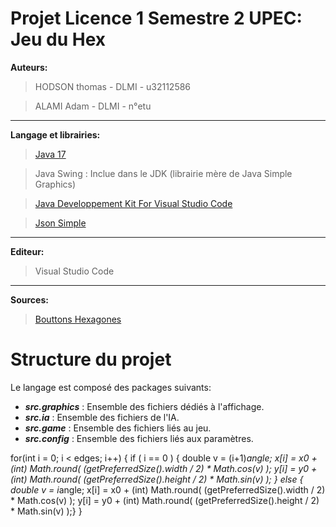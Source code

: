 # Projet Licence 1 Semestre 2 UPEC: Jeu du Hex

**Auteurs:**
> HODSON thomas - DLMI - u32112586

> ALAMI Adam - DLMI - n°etu


---

**Langage et librairies:**
> [Java 17](https://openjdk.java.net/projects/jdk/17/)

> Java Swing : Inclue dans le JDK (librairie mère de Java Simple Graphics)

> [Java Developpement Kit For Visual Studio Code](https://openjdk.java.net/projects/jdk/17/)

> [Json Simple](https://code.google.com/archive/p/json-simple/downloads)
---

**Editeur:**
> Visual Studio Code

---

**Sources:**
> [Bouttons Hexagones](https://harryjoy.me/2011/08/21/different-button-shapes-in-swing/)


# Structure du projet

Le langage est composé des packages suivants:
- ***src.graphics*** : Ensemble des fichiers dédiés à l'affichage.
- ***src.ia*** : Ensemble des fichiers de l'IA.
- ***src.game*** : Ensemble des fichiers liés au jeu.
- ***src.config*** : Ensemble des fichiers liés aux paramètres.


for(int i = 0; i < edges; i++) {
            if ( i == 0 ) {
                double v = (i+1)*angle;
                    x[i] = x0 + (int) Math.round( (getPreferredSize().width / 2) * Math.cos(v) );
                    y[i] = y0 + (int) Math.round( (getPreferredSize().height / 2) * Math.sin(v) );
                }
            else {
                double v = i*angle;
                x[i] = x0 + (int) Math.round( (getPreferredSize().width / 2) * Math.cos(v) );
                y[i] = y0 + (int) Math.round( (getPreferredSize().height / 2) * Math.sin(v) );}
        }